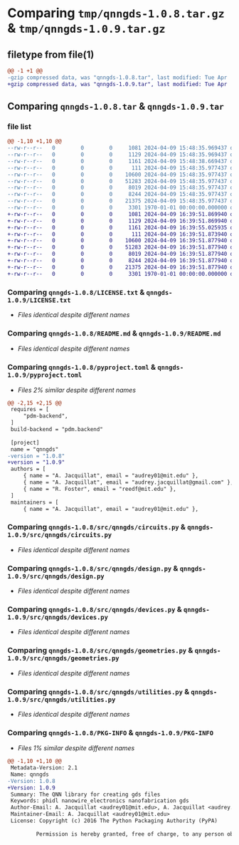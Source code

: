 # Comparing `tmp/qnngds-1.0.8.tar.gz` & `tmp/qnngds-1.0.9.tar.gz`

## filetype from file(1)

```diff
@@ -1 +1 @@
-gzip compressed data, was "qnngds-1.0.8.tar", last modified: Tue Apr  9 15:48:38 2024, max compression
+gzip compressed data, was "qnngds-1.0.9.tar", last modified: Tue Apr  9 16:39:55 2024, max compression
```

## Comparing `qnngds-1.0.8.tar` & `qnngds-1.0.9.tar`

### file list

```diff
@@ -1,10 +1,10 @@
--rw-r--r--   0        0        0     1081 2024-04-09 15:48:35.969437 qnngds-1.0.8/LICENSE.txt
--rw-r--r--   0        0        0     1129 2024-04-09 15:48:35.969437 qnngds-1.0.8/README.md
--rw-r--r--   0        0        0     1161 2024-04-09 15:48:38.669437 qnngds-1.0.8/pyproject.toml
--rw-r--r--   0        0        0      111 2024-04-09 15:48:35.977437 qnngds-1.0.8/src/qnngds/__init__.py
--rw-r--r--   0        0        0    10600 2024-04-09 15:48:35.977437 qnngds-1.0.8/src/qnngds/circuits.py
--rw-r--r--   0        0        0    51283 2024-04-09 15:48:35.977437 qnngds-1.0.8/src/qnngds/design.py
--rw-r--r--   0        0        0     8019 2024-04-09 15:48:35.977437 qnngds-1.0.8/src/qnngds/devices.py
--rw-r--r--   0        0        0     8244 2024-04-09 15:48:35.977437 qnngds-1.0.8/src/qnngds/geometries.py
--rw-r--r--   0        0        0    21375 2024-04-09 15:48:35.977437 qnngds-1.0.8/src/qnngds/utilities.py
--rw-r--r--   0        0        0     3301 1970-01-01 00:00:00.000000 qnngds-1.0.8/PKG-INFO
+-rw-r--r--   0        0        0     1081 2024-04-09 16:39:51.869940 qnngds-1.0.9/LICENSE.txt
+-rw-r--r--   0        0        0     1129 2024-04-09 16:39:51.869940 qnngds-1.0.9/README.md
+-rw-r--r--   0        0        0     1161 2024-04-09 16:39:55.025935 qnngds-1.0.9/pyproject.toml
+-rw-r--r--   0        0        0      111 2024-04-09 16:39:51.873940 qnngds-1.0.9/src/qnngds/__init__.py
+-rw-r--r--   0        0        0    10600 2024-04-09 16:39:51.877940 qnngds-1.0.9/src/qnngds/circuits.py
+-rw-r--r--   0        0        0    51283 2024-04-09 16:39:51.877940 qnngds-1.0.9/src/qnngds/design.py
+-rw-r--r--   0        0        0     8019 2024-04-09 16:39:51.877940 qnngds-1.0.9/src/qnngds/devices.py
+-rw-r--r--   0        0        0     8244 2024-04-09 16:39:51.877940 qnngds-1.0.9/src/qnngds/geometries.py
+-rw-r--r--   0        0        0    21375 2024-04-09 16:39:51.877940 qnngds-1.0.9/src/qnngds/utilities.py
+-rw-r--r--   0        0        0     3301 1970-01-01 00:00:00.000000 qnngds-1.0.9/PKG-INFO
```

### Comparing `qnngds-1.0.8/LICENSE.txt` & `qnngds-1.0.9/LICENSE.txt`

 * *Files identical despite different names*

### Comparing `qnngds-1.0.8/README.md` & `qnngds-1.0.9/README.md`

 * *Files identical despite different names*

### Comparing `qnngds-1.0.8/pyproject.toml` & `qnngds-1.0.9/pyproject.toml`

 * *Files 2% similar despite different names*

```diff
@@ -2,15 +2,15 @@
 requires = [
     "pdm-backend",
 ]
 build-backend = "pdm.backend"
 
 [project]
 name = "qnngds"
-version = "1.0.8"
+version = "1.0.9"
 authors = [
     { name = "A. Jacquillat", email = "audrey01@mit.edu" },
     { name = "A. Jacquillat", email = "audrey.jacquillat@gmail.com" },
     { name = "R. Foster", email = "reedf@mit.edu" },
 ]
 maintainers = [
     { name = "A. Jacquillat", email = "audrey01@mit.edu" },
```

### Comparing `qnngds-1.0.8/src/qnngds/circuits.py` & `qnngds-1.0.9/src/qnngds/circuits.py`

 * *Files identical despite different names*

### Comparing `qnngds-1.0.8/src/qnngds/design.py` & `qnngds-1.0.9/src/qnngds/design.py`

 * *Files identical despite different names*

### Comparing `qnngds-1.0.8/src/qnngds/devices.py` & `qnngds-1.0.9/src/qnngds/devices.py`

 * *Files identical despite different names*

### Comparing `qnngds-1.0.8/src/qnngds/geometries.py` & `qnngds-1.0.9/src/qnngds/geometries.py`

 * *Files identical despite different names*

### Comparing `qnngds-1.0.8/src/qnngds/utilities.py` & `qnngds-1.0.9/src/qnngds/utilities.py`

 * *Files identical despite different names*

### Comparing `qnngds-1.0.8/PKG-INFO` & `qnngds-1.0.9/PKG-INFO`

 * *Files 1% similar despite different names*

```diff
@@ -1,10 +1,10 @@
 Metadata-Version: 2.1
 Name: qnngds
-Version: 1.0.8
+Version: 1.0.9
 Summary: The QNN library for creating gds files
 Keywords: phidl nanowire_electronics nanofabrication gds
 Author-Email: A. Jacquillat <audrey01@mit.edu>, A. Jacquillat <audrey.jacquillat@gmail.com>, R. Foster <reedf@mit.edu>
 Maintainer-Email: A. Jacquillat <audrey01@mit.edu>
 License: Copyright (c) 2016 The Python Packaging Authority (PyPA)
         
         Permission is hereby granted, free of charge, to any person obtaining a copy of
```

